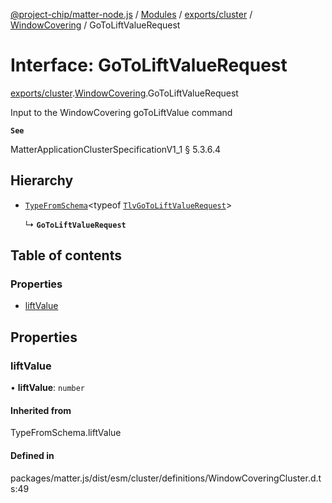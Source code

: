 [@project-chip/matter-node.js](../README.md) / [Modules](../modules.md) / [exports/cluster](../modules/exports_cluster.md) / [WindowCovering](../modules/exports_cluster.WindowCovering.md) / GoToLiftValueRequest

# Interface: GoToLiftValueRequest

[exports/cluster](../modules/exports_cluster.md).[WindowCovering](../modules/exports_cluster.WindowCovering.md).GoToLiftValueRequest

Input to the WindowCovering goToLiftValue command

**`See`**

MatterApplicationClusterSpecificationV1_1 § 5.3.6.4

## Hierarchy

- [`TypeFromSchema`](../modules/exports_tlv.md#typefromschema)\<typeof [`TlvGoToLiftValueRequest`](../modules/exports_cluster.WindowCovering.md#tlvgotoliftvaluerequest)\>

  ↳ **`GoToLiftValueRequest`**

## Table of contents

### Properties

- [liftValue](exports_cluster.WindowCovering.GoToLiftValueRequest.md#liftvalue)

## Properties

### liftValue

• **liftValue**: `number`

#### Inherited from

TypeFromSchema.liftValue

#### Defined in

packages/matter.js/dist/esm/cluster/definitions/WindowCoveringCluster.d.ts:49

